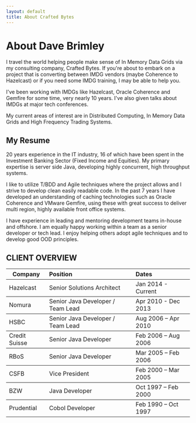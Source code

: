 ```yaml
---
layout: default
title: About Crafted Bytes
---
```


<div class="post">
	<h1 class="pageTitle">About Dave Brimley</h1>
	<p class="intro">I travel the world helping people make sense of In Memory Data Grids via my consulting company, Crafted Bytes.  If you're about to embark on a project that is converting between IMDG vendors (maybe Coherence to Hazelcast) or if you need some IMDG training, I may be able to help you.</p>
	<p>I've been working with IMDGs like Hazelcast, Oracle Coherence and Gemfire for some time, very nearly 10 years.  I've also given talks about IMDGs at major tech conferences.</p>
  <p>My current areas of interest are in Distributed Computing, In Memory Data Grids and High Frequency Trading Systems.</p>
	<h2>My Resume</h2>
  <p>20 years experience in the IT industry, 16 of which have been spent in the Investment Banking Sector (Fixed Income and Equities).  My primary expertise is server side Java, developing highly concurrent, high throughput systems.  </p>

<p>I like to utilize T/BDD and Agile techniques where the project allows and I strive to develop clean easily readable code.  In the past 7 years I have developed an understanding of caching technologies such as Oracle Coherence and VMware Gemfire, using these with great success to deliver multi region, highly available front office systems.</p>

<p>I have experience in leading and mentoring development teams in-house and offshore. I am equally happy working within a team as a senior developer or tech lead.  I enjoy helping others adopt agile techniques and to develop good OOD principles.</p>

<h2 id="client-overview">CLIENT OVERVIEW</h2>

<table>
  <thead>
    <tr>
      <th>Company</th>
      <th style="text-align: left">Position</th>
      <th style="text-align: left">Dates</th>
    </tr>
  </thead>
  <tbody>
    <tr>
      <td>Hazelcast</td>
      <td style="text-align: left">Senior Solutions Architect</td>
      <td style="text-align: left">Jan 2014 - Current</td>
    </tr>
  </tbody>
  <tbody>
    <tr>
      <td>Nomura</td>
      <td style="text-align: left">Senior Java Developer / Team Lead</td>
      <td style="text-align: left">Apr 2010 - Dec 2013</td>
    </tr>
  </tbody>
  <tbody>
    <tr>
      <td>HSBC</td>
      <td style="text-align: left">Senior Java Developer / Team Lead</td>
      <td style="text-align: left">Aug 2006 – Apr 2010</td>
    </tr>
  </tbody>
  <tbody>
    <tr>
      <td>Credit Suisse</td>
      <td style="text-align: left">Senior Java Developer</td>
      <td style="text-align: left">Feb 2006 – Aug 2006</td>
    </tr>
  </tbody>
  <tbody>
    <tr>
      <td>RBoS</td>
      <td style="text-align: left">Senior Java Developer</td>
      <td style="text-align: left">Mar 2005 – Feb 2006</td>
    </tr>
  </tbody>
  <tbody>
    <tr>
      <td>CSFB</td>
      <td style="text-align: left">Vice President</td>
      <td style="text-align: left">Feb 2000 – Mar 2005</td>
    </tr>
  </tbody>
  <tbody>
    <tr>
      <td>BZW</td>
      <td style="text-align: left">Java Developer</td>
      <td style="text-align: left">Oct 1997 – Feb 2000</td>
    </tr>
  </tbody>
  <tbody>
    <tr>
      <td>Prudential</td>
      <td style="text-align: left">Cobol Developer</td>
      <td style="text-align: left">Feb 1990 – Oct 1997</td>
    </tr>
  </tbody>
</table>
	
</div>
